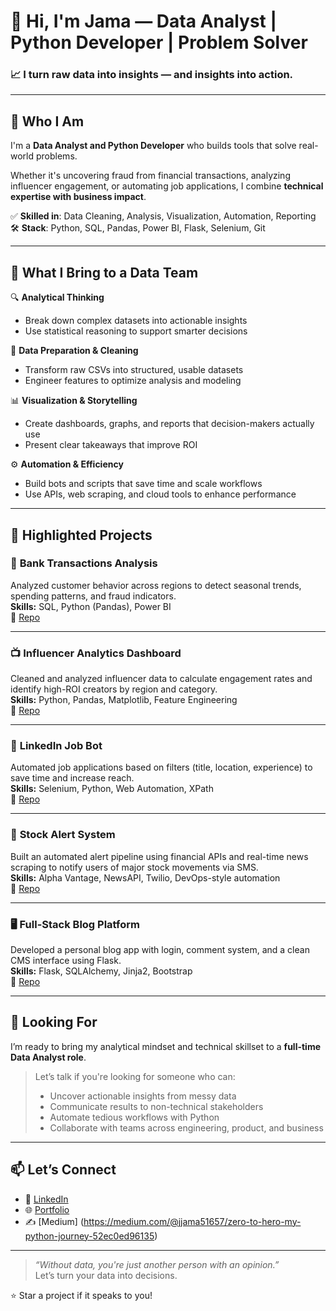 # 👋 Hi, I'm Jama — Data Analyst | Python Developer | Problem Solver

### 📈 I turn raw data into insights — and insights into action.

---

## 🚀 Who I Am

I'm a **Data Analyst and Python Developer** who builds tools that solve real-world problems.

Whether it's uncovering fraud from financial transactions, analyzing influencer engagement, or automating job applications, I combine **technical expertise with business impact**.

✅ **Skilled in**: Data Cleaning, Analysis, Visualization, Automation, Reporting  
🛠️ **Stack**: Python, SQL, Pandas, Power BI, Flask, Selenium, Git

---

## 💼 What I Bring to a Data Team

🔍 **Analytical Thinking**  
- Break down complex datasets into actionable insights  
- Use statistical reasoning to support smarter decisions

🧹 **Data Preparation & Cleaning**  
- Transform raw CSVs into structured, usable datasets  
- Engineer features to optimize analysis and modeling

📊 **Visualization & Storytelling**  
- Create dashboards, graphs, and reports that decision-makers actually use  
- Present clear takeaways that improve ROI

⚙️ **Automation & Efficiency**  
- Build bots and scripts that save time and scale workflows  
- Use APIs, web scraping, and cloud tools to enhance performance

---

## 📂 Highlighted Projects

### 🏦 **Bank Transactions Analysis**
Analyzed customer behavior across regions to detect seasonal trends, spending patterns, and fraud indicators.  
**Skills:** SQL, Python (Pandas), Power BI  
📁 [Repo](https://github.com/JJama51657/Bank_Info_Data)

---

### 📺 **Influencer Analytics Dashboard**
Cleaned and analyzed influencer data to calculate engagement rates and identify high-ROI creators by region and category.  
**Skills:** Python, Pandas, Matplotlib, Feature Engineering  
📁 [Repo](https://github.com/JJama51657/Analysis)

---

### 🤖 **LinkedIn Job Bot**
Automated job applications based on filters (title, location, experience) to save time and increase reach.  
**Skills:** Selenium, Python, Web Automation, XPath  
📁 [Repo](https://github.com/JJama51657/Automation-Projects)

---

### 💬 **Stock Alert System**
Built an automated alert pipeline using financial APIs and real-time news scraping to notify users of major stock movements via SMS.  
**Skills:** Alpha Vantage, NewsAPI, Twilio, DevOps-style automation  
📁 [Repo](https://github.com/JJama51657/mjproject)

---

### 🖥️ **Full-Stack Blog Platform**
Developed a personal blog app with login, comment system, and a clean CMS interface using Flask.  
**Skills:** Flask, SQLAlchemy, Jinja2, Bootstrap  
📁 [Repo](https://github.com/JJama51657/web)

---

## 🎯 Looking For

I’m ready to bring my analytical mindset and technical skillset to a **full-time Data Analyst role**.

> Let’s talk if you're looking for someone who can:
> - Uncover actionable insights from messy data  
> - Communicate results to non-technical stakeholders  
> - Automate tedious workflows with Python  
> - Collaborate with teams across engineering, product, and business

---

## 📫 Let’s Connect

- 💼 [LinkedIn](https://www.linkedin.com/in/jama-jama-759740309/)
- 🌐 [Portfolio](https://jjama51657.github.io/)
- ✍️ [Medium] (https://medium.com/@jjama51657/zero-to-hero-my-python-journey-52ec0ed96135)

---

> _“Without data, you're just another person with an opinion.”_  
Let’s turn your data into decisions.

⭐️ Star a project if it speaks to you!
